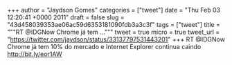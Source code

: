 
+++
author = "Jaydson Gomes"
categories = ["tweet"]
date = "Thu Feb 03 12:20:41 +0000 2011"
draft = false
slug = "43d458039353ae06ac59d6353181090fdb3a3c3f"
tags = ["tweet"]
title = """RT @IDGNow Chrome já tem ..."""
tweet = true
micro = true
tweet_url = "https://twitter.com/jaydson/status/33137797531443201"
+++
RT @IDGNow Chrome já tem 10% do mercado e Internet Explorer continua caindo http://bit.ly/eor1AW
